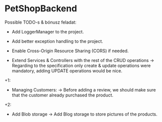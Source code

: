# PetShopBackend

Possible TODO-s & bónusz feladat:

- Add LoggerManager to the project.

- Add better exception handling to the project.

- Enable Cross-Origin Resource Sharing (CORS) if needed.

- Extend Services & Controllers with the rest of the CRUD operations 
   -> Regarding to the specification only create & update operations were mandatory, adding UPDATE operations would be nice.

+1:
- Managing Customers:
   -> Before adding a review, we should make sure that the customer already purchased the product.

+2:
- Add Blob storage
   -> Add Blog storage to store pictures of the products.


